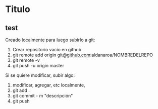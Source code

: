 # Titulo
## test
Creado localmente para luego subirlo a git:
1. Crear repositorio vacío en github
2. git remote add origin git@github.com:aldanaroa/NOMBREDELREPO
3. git remote -v
4. git push -u origin master

Si se quiere modificar, subir algo:
1. modificar, agregar, etc localmente,
2. git add .
3. git commit - m "descripción"
4. git push